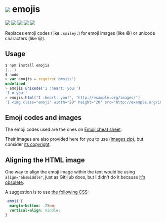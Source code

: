 # [![][logo-img]][logo] emojis

[![][build-img]][build]
[![][coverage-img]][coverage]
[![][dependencies-img]][dependencies]
[![][devdependencies-img]][devdependencies]
[![][npm-img]][npm]

Replaces emoji codes (like `:smiley:`) for emoji images (like :smiley:) or unicode characters (like 😃).

[logo]:                #-emojis
[logo-img]:            asset/logo.gif
[build]:               https://travis-ci.org/tallesl/node-emojis
[build-img]:           https://travis-ci.org/tallesl/node-emojis.svg
[coverage]:            https://coveralls.io/r/tallesl/node-emojis?branch=master
[coverage-img]:        https://coveralls.io/repos/tallesl/node-emojis/badge.svg?branch=master
[dependencies]:        https://david-dm.org/tallesl/node-emojis
[dependencies-img]:    https://david-dm.org/tallesl/node-emojis.svg
[devdependencies]:     https://david-dm.org/tallesl/node-emojis#info=devDependencies
[devdependencies-img]: https://david-dm.org/tallesl/node-emojis/dev-status.svg
[npm]:                 https://npmjs.com/package/emojis
[npm-img]:             https://badge.fury.io/js/emojis.svg

## Usage

```js
$ npm install emojis
(...)
$ node
> var emojis = require('emojis')
undefined
> emojis.unicode('I :heart: you!')
'I ❤️ you!'
> emojis.html('I :heart: you!', 'http://example.org/images/')
'I <img class="emoji" width="20" height="20" src="http://example.org/images/heart.png" alt="heart"> you!'
```

## Emoji codes and images

The emoji codes used are the ones on [Emoji cheat sheet].

Their images are also provided here for you to use ([images.zip]), but consider [its copyright].

[Emoji cheat sheet]: http://emoji-cheat-sheet.com
[images.zip]:        https://github.com/tallesl/emojis/blob/master/asset/images.zip
[its copyright]:     https://github.com/arvida/emoji-cheat-sheet.com/blob/master/LICENSE

## Aligning the HTML image

One way to align the emoji image within the text would be using `align="absmiddle"`, just as GitHub does, but I didn't
do it because [it's obsolete].

A suggestion is to use [the following CSS]:

```css
.emoji {
  margin-bottom: .25em;
  vertical-align: middle;
}
```

[it's obsolete]:     https://html.spec.whatwg.org/multipage/obsolete.html#attr-img-align
[the following CSS]: http://stackoverflow.com/a/5203632/1316620

